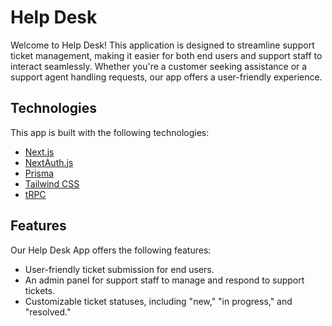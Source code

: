 # Help Desk

Welcome to Help Desk! This application is designed to streamline support ticket management, making it easier for both end users and support staff to interact seamlessly. Whether you're a customer seeking assistance or a support agent handling requests, our app offers a user-friendly experience.

## Technologies

This app is built with the following technologies:

- [Next.js](https://nextjs.org)
- [NextAuth.js](https://next-auth.js.org)
- [Prisma](https://prisma.io)
- [Tailwind CSS](https://tailwindcss.com)
- [tRPC](https://trpc.io)

## Features

Our Help Desk App offers the following features:

* User-friendly ticket submission for end users.
* An admin panel for support staff to manage and respond to support tickets.
* Customizable ticket statuses, including "new," "in progress," and "resolved."
